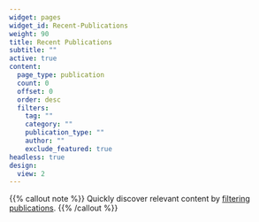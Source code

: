 ```yaml
---
widget: pages
widget_id: Recent-Publications
weight: 90
title: Recent Publications
subtitle: ""
active: true
content:
  page_type: publication
  count: 0
  offset: 0
  order: desc
  filters:
    tag: ""
    category: ""
    publication_type: ""
    author: ""
    exclude_featured: true
headless: true
design:
  view: 2
---
```


{{% callout note %}}
Quickly discover relevant content by [filtering publications](./publication/).
{{% /callout %}}
